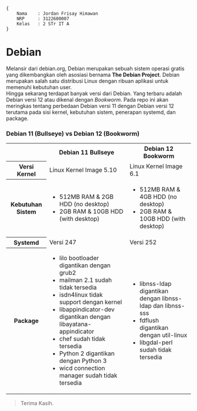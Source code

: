 ```
{
    Nama    : Jordan Frisay Himawan
    NRP     : 3122600007
    Kelas   : 2 STr IT A
}
```

# Debian
Melansir dari <a>debian.org</a>, Debian merupakan sebuah sistem operasi gratis yang dikembangkan oleh asosiasi bernama **The Debian Project**. Debian merupakan salah satu distribusi Linux dengan ribuan aplikasi untuk memenuhi kebutuhan user. <br>
Hingga sekarang terdapat banyak versi dari Debian. Yang terbaru adalah Debian versi 12 atau dikenal dengan *Bookworm*. Pada repo ini akan meringkas tentang perbedaan Debian versi 11 dengan Debian versi 12 terutama pada sisi kernel, kebutuhan sistem, penerapan systemd, dan package.

### Debian 11 (Bullseye) vs Debian 12 (Bookworm)
<table>
    <tr>
        <th></th>
        <th>Debian 11 Bullseye</th>
        <th>Debian 12 Bookworm</th>
    </tr>
    <tr>
        <th>Versi Kernel</th>
        <td>Linux Kernel Image 5.10</td>
        <td>Linux Kernel Image 6.1</td>
    </tr>
    <tr>
        <th>Kebutuhan Sistem</th>
        <td>
            <ul>
                <li>512MB RAM & 2GB HDD (no desktop)</li>
                <li>2GB RAM & 10GB HDD (with desktop)</li>
            </ul>
        </td>
        <td>
            <ul>
                <li>512MB RAM & 4GB HDD (no desktop)</li>
                <li>2GB RAM & 10GB HDD (with desktop)</li>
            </ul>
        </td>
    </tr>
    <tr>
        <th>Systemd</th>
        <td>Versi 247</td>
        <td>Versi 252</td>
    </tr>
    <tr>
        <th>Package</th>
        <td>
            <ul>
                <li>lilo bootloader digantikan dengan grub2</li>
                <li>mailman 2.1 sudah tidak tersedia</li>
                <li>isdn4linux tidak support dengan kernel</li>
                <li>libappindicator-dev digantikan dengan libayatana-appindicator</li>
                <li>chef sudah tidak tersedia</li>
                <li>Python 2 digantikan dengan Python 3</li>
                <li>wicd connection manager sudah tidak tersedia</li>
            </ul>
        </td>
        <td>
            <ul>
                <li>libnss-ldap digantikan dengan libnss-ldap dan libnss-sss</li>
                <li>fdflush digantikan dengan util-linux</li>
                <li>libgdal-perl sudah tidak tersedia</li>
            </ul>
        </td>
    </tr>
</table>

> Terima Kasih.
